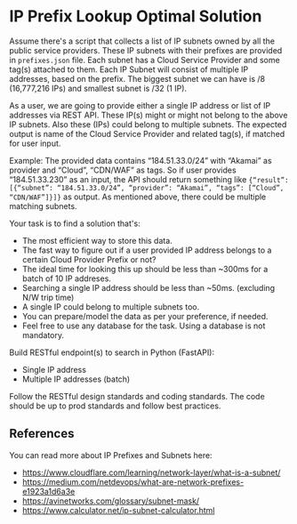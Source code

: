 # IP Prefix Lookup Optimal Solution

Assume there's a script that collects a list of IP subnets owned by all the public service providers. These IP subnets with their prefixes are provided in `prefixes.json` file. Each subnet has a Cloud Service Provider and some tag(s) attached to them. Each IP Subnet will consist of multiple IP addresses, based on the prefix. The biggest subnet we can have is /8 (16,777,216 IPs) and smallest subnet is /32 (1 IP).

As a user, we are going to provide either a single IP address or list of IP addresses via REST API. These IP(s) might or might not belong to the above IP subnets. Also these (IPs) could belong to multiple subnets. The expected output is name of the Cloud Service Provider and related tag(s), if matched for user input.

Example: The provided data contains “184.51.33.0/24” with “Akamai” as provider and “Cloud”, “CDN/WAF” as tags. So if user provides “184.51.33.230” as an input, the API should return something like `{“result”: [{“subnet”: “184.51.33.0/24”, “provider”: “Akamai”, “tags”: [“Cloud”, “CDN/WAF”]}]}` as output. As mentioned above, there could be multiple matching subnets.

Your task is to find a solution that's:
* The most efficient way to store this data. 
* The fast way to figure out if a user provided IP address belongs to a certain Cloud Provider Prefix or not?
* The ideal time for looking this up should be less than ~300ms for a batch of 10 IP addreses.
* Searching a single IP address should be less than ~50ms. (excluding N/W trip time)
* A single IP could belong to multiple subnets too.
* You can prepare/model the data as per your preference, if needed.
* Feel free to use any database for the task. Using a database is not mandatory.


Build RESTful endpoint(s) to search in Python (FastAPI):
 * Single IP address
 * Multiple IP addresses (batch)

Follow the RESTful design standards and coding standards. The code should be up to prod standards and follow best practices.

## References

You can read more about IP Prefixes and Subnets here:
* https://www.cloudflare.com/learning/network-layer/what-is-a-subnet/
* https://medium.com/netdevops/what-are-network-prefixes-e1923a1d6a3e
* https://avinetworks.com/glossary/subnet-mask/
* https://www.calculator.net/ip-subnet-calculator.html

